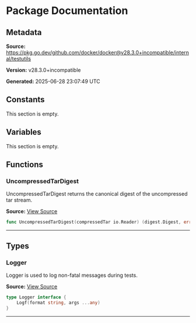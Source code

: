 # Package Documentation

## Metadata

**Source:** https://pkg.go.dev/github.com/docker/docker@v28.3.0+incompatible/internal/testutils

**Version:** v28.3.0+incompatible

**Generated:** 2025-06-28 23:07:49 UTC

## Constants

This section is empty.

## Variables

This section is empty.

## Functions

### UncompressedTarDigest

UncompressedTarDigest returns the canonical digest of the uncompressed tar stream.

**Source:** [View Source](https://github.com/docker/docker/blob/v28.3.0/internal/testutils/archive.go#L11)  

```go
func UncompressedTarDigest(compressedTar io.Reader) (digest.Digest, error)
```

---

## Types

### Logger

Logger is used to log non-fatal messages during tests.

**Source:** [View Source](https://github.com/docker/docker/blob/v28.3.0/internal/testutils/logger.go#L6)  

```go
type Logger interface {
	Logf(format string, args ...any)
}
```

---

